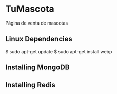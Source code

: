 # TuMascota

Página de venta de mascotas

## Linux Dependencies

$ sudo apt-get update
$ sudo apt-get install webp

## Installing MongoDB

## Installing Redis
